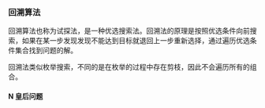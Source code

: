 ### 回溯算法

回溯算法也称为试探法，是一种优选搜索法。回溯法的原理是按照优选条件向前搜索，如果在某一步发现发现不能达到目标就退回上一步重新选择，通过遍历优选条件集合找到问题的解。

回溯法类似枚举搜索，不同的是在枚举的过程中存在剪枝，因此不会遍历所有的组合。

#### N 皇后问题

